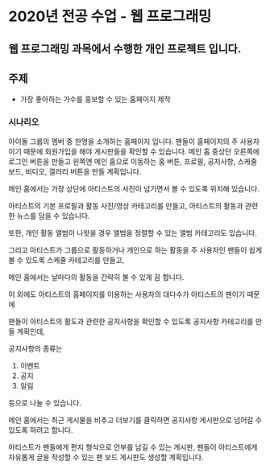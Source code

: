 # 2020년 전공 수업 - 웹 프로그래밍

## 웹 프로그래밍 과목에서 수행한 개인 프로젝트 입니다.

## 주제
- 가장 좋아하는 가수를 홍보할 수 있는 홈페이지 제작

### 시나리오
아이돌 그룹의 멤버 중 한명을 소개하는 홈페이지 입니다.
팬들이 홈페이지의 주 사용자이기 때문에 회원가입을 해야 게시판들을 확인할 수 있습니다.
메인 홈 중상단 오른쪽에 로그인 버튼을 만들고 왼쪽엔 메인 홈으로 이동하는 홈 버튼, 프로필, 공지사항, 스케줄보드, 비디오, 갤러리 버튼을 만들 계획입니다.

메인 홈에서는 가장 상단에 아티스트의 사진이 넘기면서 볼 수 있도록 위치해 있습니다.

아티스트의 기본 프로필과 활동 사진/영상 카테고리를 만들고, 아티스트의 활동과 관련한 뉴스를 담을 수 있습니다.

또한, 개인 활동 앨범이 나왓을 경우 앨범을 정렬할 수 있는 앨범 카테고리도 있습니다.

그리고 아티스트가 그룹으로 활동하거나 개인으로 하는 활동을 주 사용자인 팬들이 쉽게 볼 수 있도록 스케줄 카테고리를 만들고,

메인 홈에서는 날마다의 활동을 간략히 볼 수 있게 끔 합니다.

이 외에도 아티스트의 홈페이지를 이용하는 사용자의 대다수가 아티스트의 팬이기 때문에 

팬들이 아티스트의 활도과 관련한 공지사항을 확인할 수 있도록 공지사항 카테고리를 만들 계획인데, 

공지사항의 종류는

1. 이벤트
2. 공지
3. 알림

등으로 나눌 수 있습니다.

메인 홈에서는 최근 게시물을 비추고 더보기를 클릭하면 공지사항 게시판으로 넘어갈 수 있도록 하려고 합니다.

아티스트가 팬들에게 편지 형식으로 안부를 남길 수 있는 게시판, 팬들이 아티스트에게 자유롭게 글을 작성할 수 있는 팬 보드 게시판도 생성할 계획입니다.
